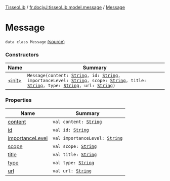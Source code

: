 [TisseoLib](../../index.md) / [fr.docjyJ.tisseoLib.model.message](../index.md) / [Message](./index.md)

# Message

`data class Message` [(source)](https://github.com/docjyJ/TisseoLib/tree/master/src/main/kotlin/fr/docjyJ/tisseoLib/model/message/Message.kt#L3)

### Constructors

| Name | Summary |
|---|---|
| [&lt;init&gt;](-init-.md) | `Message(content: `[`String`](https://kotlinlang.org/api/latest/jvm/stdlib/kotlin/-string/index.html)`, id: `[`String`](https://kotlinlang.org/api/latest/jvm/stdlib/kotlin/-string/index.html)`, importanceLevel: `[`String`](https://kotlinlang.org/api/latest/jvm/stdlib/kotlin/-string/index.html)`, scope: `[`String`](https://kotlinlang.org/api/latest/jvm/stdlib/kotlin/-string/index.html)`, title: `[`String`](https://kotlinlang.org/api/latest/jvm/stdlib/kotlin/-string/index.html)`, type: `[`String`](https://kotlinlang.org/api/latest/jvm/stdlib/kotlin/-string/index.html)`, url: `[`String`](https://kotlinlang.org/api/latest/jvm/stdlib/kotlin/-string/index.html)`)` |

### Properties

| Name | Summary |
|---|---|
| [content](content.md) | `val content: `[`String`](https://kotlinlang.org/api/latest/jvm/stdlib/kotlin/-string/index.html) |
| [id](id.md) | `val id: `[`String`](https://kotlinlang.org/api/latest/jvm/stdlib/kotlin/-string/index.html) |
| [importanceLevel](importance-level.md) | `val importanceLevel: `[`String`](https://kotlinlang.org/api/latest/jvm/stdlib/kotlin/-string/index.html) |
| [scope](scope.md) | `val scope: `[`String`](https://kotlinlang.org/api/latest/jvm/stdlib/kotlin/-string/index.html) |
| [title](title.md) | `val title: `[`String`](https://kotlinlang.org/api/latest/jvm/stdlib/kotlin/-string/index.html) |
| [type](type.md) | `val type: `[`String`](https://kotlinlang.org/api/latest/jvm/stdlib/kotlin/-string/index.html) |
| [url](url.md) | `val url: `[`String`](https://kotlinlang.org/api/latest/jvm/stdlib/kotlin/-string/index.html) |
